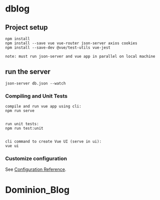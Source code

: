 # dblog


## Project setup
```
npm install
npm install --save vue vue-router json-server axios cookies
npm install --save-dev @vue/test-utils vue-jest

note: must run json-server and vue app in parallel on local machine
```

## run the server
```
json-server db.json --watch
```

### Compiling and Unit Tests
```
compile and run vue app using cli:
npm run serve


run unit tests:
npm run test:unit


cli command to create Vue UI (serve in ui):
vue ui

```


### Customize configuration
See [Configuration Reference](https://cli.vuejs.org/config/).
# Dominion_Blog
